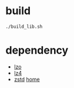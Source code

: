 # build

```bash
./build_lib.sh
```

# dependency

- [lzo](http://www.oberhumer.com/opensource/lzo/)
- [lz4](https://github.com/lz4/lz4)
- [zstd](https://github.com/facebook/zstd) [home](https://facebook.github.io/zstd/)
